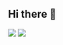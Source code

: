 ## Hi there 👋

![](https://github-readme-stats.vercel.app/api?username=yanghyeonjin&show_icons=true&theme=dracula)
![](https://github-readme-stats.vercel.app/api/top-langs/?username=yanghyeonjin&layout=compact&theme=dracula)

<!--
**yanghyeonjin/yanghyeonjin** is a ✨ _special_ ✨ repository because its `README.md` (this file) appears on your GitHub profile.

Here are some ideas to get you started:

- 🔭 I’m currently working on ...
- 🌱 I’m currently learning ...
- 👯 I’m looking to collaborate on ...
- 🤔 I’m looking for help with ...
- 💬 Ask me about ...
- 📫 How to reach me: ...
- 😄 Pronouns: ...
- ⚡ Fun fact: ...
-->
